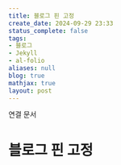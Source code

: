 ```yaml
---
title: 블로그 핀 고정
create_date: 2024-09-29 23:33
status_complete: false
tags:
- 블로그
- Jekyll
- al-folio
aliases: null
blog: true
mathjax: true
layout: post
---
```

연결 문서


# 블로그 핀 고정

